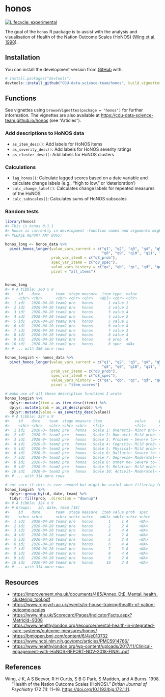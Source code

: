 
<!-- README.md is generated from README.Rmd. Please edit that file -->

# honos

<!-- badges: start -->

[![Lifecycle:
experimental](https://img.shields.io/badge/lifecycle-experimental-orange.svg)](https://www.tidyverse.org/lifecycle/#experimental)

<!-- badges: end -->

The goal of the `honos` R package is to assist with the analysis and
visualisation of Health of the Nation Outcome Scales (HoNOS) ([Wing et
al. 1998](#ref-Wing1998)).

## Installation

You can install the development version from
[GitHub](https://github.com/) with:

``` r
# install.packages("devtools")
devtools::install_github("CDU-data-science-team/honos", build_vignettes = TRUE)
```

## Functions

See vignettes using `browseVignettes(package = "honos")` for further
information. The vignettes are also available at
<https://cdu-data-science-team.github.io/honos> (see “Articles”).

### Add descriptions to HoNOS data

-   `as_item_desc()`: Add labels for HoNOS items
-   `as_severity_desc()`: Add labels for HoNOS severity ratings
-   `as_cluster_desc()`: Add labels for HoNOS clusters

### Calculations

-   `lag_honos()`: Calculate lagged scores based on a date variable and
    calculate change labels (e.g., “high to low,” or ‘deterioration’)
-   `calc_change_label()`: Calculates change labels for repeated
    measures of the HoNOS
-   `calc_subscales()`: Calculates sums of HoNOS subscales

### Random tests

``` r
library(honos)
#> This is honos 0.1.1
#> honos is currently in development -function names and arguments might change.
#> PLEASE REPORT ANY BUGS!

honos_long <- honos_data %>% 
  pivot_honos_longer(value_vars_current = c("q1", "q2", "q3", "q4", "q5", "q6", "q7", 
                                            "q8", "q9", "q10", "q11", "q12", "q13"),
                     prob_var_item8 = c("q8_prob"),
                     spec_var_item8 = c("q8_spec"),
                     value_vars_history = c("qa", "qb", "qc", "qd", "qe"), 
                     pivot = "all_items")


honos_long
#> # A tibble: 360 x 8
#>    id    date       team  stage measure  item type  value
#>    <chr> <chr>      <chr> <chr> <chr>   <dbl> <chr> <chr>
#>  1 id1   2020-04-20 team2 pre   honos       1 value 1    
#>  2 id1   2020-04-20 team2 pre   honos       2 value 2    
#>  3 id1   2020-04-20 team2 pre   honos       3 value 4    
#>  4 id1   2020-04-20 team2 pre   honos       4 value 2    
#>  5 id1   2020-04-20 team2 pre   honos       5 value 2    
#>  6 id1   2020-04-20 team2 pre   honos       6 value 4    
#>  7 id1   2020-04-20 team2 pre   honos       7 value 3    
#>  8 id1   2020-04-20 team2 pre   honos       8 value 4    
#>  9 id1   2020-04-20 team2 pre   honos       8 prob  A    
#> 10 id1   2020-04-20 team2 pre   honos       8 spec  <NA> 
#> # ... with 350 more rows
```

``` r
honos_longish <- honos_data %>% 
  pivot_honos_longer(value_vars_current = c("q1", "q2", "q3", "q4", "q5", "q6", "q7", 
                                            "q8", "q9", "q10", "q11", "q12", "q13"),
                     prob_var_item8 = c("q8_prob"),
                     spec_var_item8 = c("q8_spec"),
                     value_vars_history = c("qa", "qb", "qc", "qd", "qe"), 
                     pivot = "item_scores")
```

``` r
# make use of all these description functions I wrote
honos_longish %>% 
  dplyr::mutate(item = as_item_desc(item)) %>% 
  dplyr::mutate(prob = as_i8_desc(prob)) %>% 
  dplyr::mutate(value = as_severity_desc(value))
#> # A tibble: 324 x 9
#>    id    date    team  stage measure item               value      prob    spec 
#>    <chr> <chr>   <chr> <chr> <chr>   <fct>              <fct>      <fct>   <chr>
#>  1 id1   2020-0~ team2 pre   honos   Scale 1: Overacti~ Minor pro~ <NA>    <NA> 
#>  2 id1   2020-0~ team2 pre   honos   Scale 2: Non-acci~ Mild prob~ <NA>    <NA> 
#>  3 id1   2020-0~ team2 pre   honos   Scale 3: Problem ~ Severe to~ <NA>    <NA> 
#>  4 id1   2020-0~ team2 pre   honos   Scale 4: Cognitiv~ Mild prob~ <NA>    <NA> 
#>  5 id1   2020-0~ team2 pre   honos   Scale 5: Physical~ Mild prob~ <NA>    <NA> 
#>  6 id1   2020-0~ team2 pre   honos   Scale 6: Hallucin~ Severe to~ <NA>    <NA> 
#>  7 id1   2020-0~ team2 pre   honos   Scale 7: Depresse~ Moderatel~ <NA>    <NA> 
#>  8 id1   2020-0~ team2 pre   honos   Scale 8: Other me~ Severe to~ Type A~ <NA> 
#>  9 id1   2020-0~ team2 pre   honos   Scale 9: Relation~ Mild prob~ <NA>    <NA> 
#> 10 id1   2020-0~ team2 pre   honos   Scale 10: Activit~ Moderatel~ <NA>    <NA> 
#> # ... with 314 more rows
```

``` r
# not sure if this is ever needed but might be useful when filtering for all cases where item 8 is a particular problem
honos_longish  %>% 
  dplyr::group_by(id, date, team) %>% 
  tidyr::fill(prob, .direction = "downup")
#> # A tibble: 324 x 9
#> # Groups:   id, date, team [18]
#>    id    date       team  stage measure  item value prob  spec 
#>    <chr> <chr>      <chr> <chr> <chr>   <dbl> <dbl> <chr> <chr>
#>  1 id1   2020-04-20 team2 pre   honos       1     1 A     <NA> 
#>  2 id1   2020-04-20 team2 pre   honos       2     2 A     <NA> 
#>  3 id1   2020-04-20 team2 pre   honos       3     4 A     <NA> 
#>  4 id1   2020-04-20 team2 pre   honos       4     2 A     <NA> 
#>  5 id1   2020-04-20 team2 pre   honos       5     2 A     <NA> 
#>  6 id1   2020-04-20 team2 pre   honos       6     4 A     <NA> 
#>  7 id1   2020-04-20 team2 pre   honos       7     3 A     <NA> 
#>  8 id1   2020-04-20 team2 pre   honos       8     4 A     <NA> 
#>  9 id1   2020-04-20 team2 pre   honos       9     2 A     <NA> 
#> 10 id1   2020-04-20 team2 pre   honos      10     3 A     <NA> 
#> # ... with 314 more rows
```

## Resources

-   <https://improvement.nhs.uk/documents/485/Annex_DtE_Mental_health_clustering_tool.pdf>
-   <https://www.rcpsych.ac.uk/events/in-house-training/health-of-nation-outcome-scales>
-   <https://www.nhs.uk/Scorecard/Pages/IndicatorFacts.aspx?MetricId=9308>
-   <https://www.healthylondon.org/resource/mental-health-in-integrated-care-systems/outcome-measures/honos/>
-   <https://bmjopen.bmj.com/content/6/4/e010732>
-   <https://www.ncbi.nlm.nih.gov/pmc/articles/PMC5914766/>
-   <https://www.healthylondon.org/wp-content/uploads/2017/11/Clinical-engagement-with-HoNOS-REPORT-NOV-2018-FINAL.pdf>

## References

<div id="refs" class="references csl-bib-body hanging-indent">

<div id="ref-Wing1998" class="csl-entry">

Wing, J K, A S Beevor, R H Curtis, S B G Park, S Madden, and A Burns.
1998. “Health of the Nation Outcome Scales (HoNOS).” *British Journal of
Psychiatry* 172 (1): 11–18. <https://doi.org/10.1192/bjp.172.1.11>.

</div>

</div>
